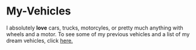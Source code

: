 # My-Vehicles
I absolutely **love** cars, trucks, motorcyles, or pretty much anything with wheels and a motor. To see some of my previous vehicles and a list of my dream vehicles, click [here.](https://github.com/StevenVaughan97/My-Vehicles/blob/master/MyVehicles.md)
